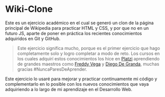 # Wiki-Clone

Este es un ejercicio académico en el cual se generó un clon de la página principal de Wikipedia para practicar HTML y CSS, y por que no en un futuro JS, aparte de poner en práctica los recientes conocimientos adquiridos en Git y GitHub.

> Este ejercicio significa mucho, porque es el primer ejercicio que hago completamente solo y logro completar a modo de reto. Los cursos en los cuales adquirí estos conocimientos los hice en [Platzi](https://platzi.com/ "Platzi") aprendiendo de grandes maestros como [Freddy Vega](https://github.com/freddier "Freddy Vega") y [Diego De Granda](https://github.com/degranda "Diego De Granda"), muchas gracias #NuncaParesDeAprender.

Este ejercicio lo usaré para mejorar y practicar continuamente mi código y complementarlo en lo posible con los nuevos conocimientos que vaya adquiriendo a lo largo de mi aprendizaje en el Desarrollo Web.
